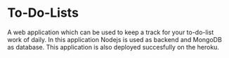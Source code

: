 # To-Do-Lists

A web application which can be used to keep a track for your to-do-list work of daily. In this application Nodejs is used as backend and MongoDB as database. This application is also deployed succesfully on the heroku.
